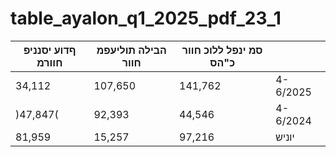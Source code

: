 # table_ayalon_q1_2025_pdf_23_1

| ףדוע יסנניפ חוורמ | הבילה תוליעפמ חוור | סמ ינפל ללוכ חוור כ"הס |  |
|---|---|---|---|
| 34,112 | 107,650 | 141,762 | 4-6/2025 |
| )47,847( | 92,393 | 44,546 | 4-6/2024 |
| 81,959 | 15,257 | 97,216 | יוניש |
